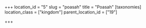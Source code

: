 +++
location_id = "5"
slug = "poasah"
title = "Poasah"
[taxonomies]
location_class = ["kingdom"]
parent_location_id = ["19"]

+++


